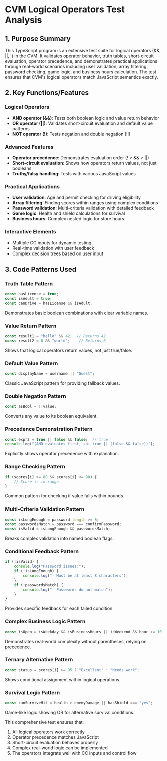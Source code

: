 # CVM Logical Operators Test Analysis

## 1. Purpose Summary

This TypeScript program is an extensive test suite for logical operators (&&, ||, !) in the CVM. It validates operator behavior, truth tables, short-circuit evaluation, operator precedence, and demonstrates practical applications through real-world scenarios including user validation, array filtering, password checking, game logic, and business hours calculation. The test ensures that CVM's logical operators match JavaScript semantics exactly.

## 2. Key Functions/Features

### Logical Operators
- **AND operator (&&)**: Tests both boolean logic and value return behavior
- **OR operator (||)**: Validates short-circuit evaluation and default value patterns
- **NOT operator (!)**: Tests negation and double negation (!!)

### Advanced Features
- **Operator precedence**: Demonstrates evaluation order (! > && > ||)
- **Short-circuit evaluation**: Shows how operators return values, not just booleans
- **Truthy/falsy handling**: Tests with various JavaScript values

### Practical Applications
- **User validation**: Age and permit checking for driving eligibility
- **Array filtering**: Finding scores within ranges using complex conditions
- **Password validation**: Multi-criteria validation with detailed feedback
- **Game logic**: Health and shield calculations for survival
- **Business hours**: Complex nested logic for store hours

### Interactive Elements
- Multiple CC inputs for dynamic testing
- Real-time validation with user feedback
- Complex decision trees based on user input

## 3. Code Patterns Used

### Truth Table Pattern
```typescript
const hasLicense = true;
const isAdult = true;
const canDrive = hasLicense && isAdult;
```
Demonstrates basic boolean combinations with clear variable names.

### Value Return Pattern
```typescript
const result1 = "hello" && 42;  // Returns 42
const result2 = 0 && "world";    // Returns 0
```
Shows that logical operators return values, not just true/false.

### Default Value Pattern
```typescript
const displayName = username || "Guest";
```
Classic JavaScript pattern for providing fallback values.

### Double Negation Pattern
```typescript
const asBool = !!value;
```
Converts any value to its boolean equivalent.

### Precedence Demonstration Pattern
```typescript
const expr2 = true || false && false;  // true
console.log("(AND evaluates first, so: true || (false && false))");
```
Explicitly shows operator precedence with explanation.

### Range Checking Pattern
```typescript
if (scores[i] >= 80 && scores[i] <= 90) {
    // Score is in range
}
```
Common pattern for checking if value falls within bounds.

### Multi-Criteria Validation Pattern
```typescript
const isLongEnough = password.length >= 8;
const passwordsMatch = password === confirmPassword;
const isValid = isLongEnough && passwordsMatch;
```
Breaks complex validation into named boolean flags.

### Conditional Feedback Pattern
```typescript
if (!isValid) {
    console.log("Password issues:");
    if (!isLongEnough) {
        console.log("- Must be at least 8 characters");
    }
    if (!passwordsMatch) {
        console.log("- Passwords do not match");
    }
}
```
Provides specific feedback for each failed condition.

### Complex Business Logic Pattern
```typescript
const isOpen = isWeekday && isBusinessHours || isWeekend && hour >= 10 && hour < 16;
```
Demonstrates real-world complexity without parentheses, relying on precedence.

### Ternary Alternative Pattern
```typescript
const status = scores[i] >= 95 ? "Excellent" : "Needs work";
```
Shows conditional assignment within logical operations.

### Survival Logic Pattern
```typescript
const canSurviveHit = health > enemyDamage || hasShield === "yes";
```
Game-like logic showing OR for alternative survival conditions.

This comprehensive test ensures that:
1. All logical operators work correctly
2. Operator precedence matches JavaScript
3. Short-circuit evaluation behaves properly
4. Complex real-world logic can be implemented
5. The operators integrate well with CC inputs and control flow